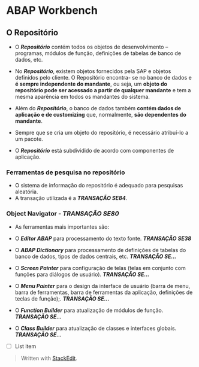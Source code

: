 # ABAP Workbench

## O Repositório

- O ___Repositório___ contém todos os objetos de desenvolvimento – programas, módulos de função, definições de tabelas de banco de dados, etc. 

- No ___Repositório___, existem objetos fornecidos pela SAP e objetos definidos pelo cliente. O Repositório encontra- se no banco de dados e **é sempre independente do mandante**, ou seja, um **objeto do repositório pode ser acessado a partir de qualquer mandante** e tem a mesma aparência em todos os mandantes do sistema.

- Além do ___Repositório___, o banco de dados também **contém dados de aplicação e de customizing** que, normalmente, **são dependentes do mandante**.

- Sempre que se cria um objeto do repositório, é necessário atribuí-lo a um pacote.

- O ___Repositório___ está subdividido de acordo com componentes de aplicação.

### Ferramentas de pesquisa no repositório
- O sistema de informação do repositório é adequado para pesquisas aleatória.
-  A transação utilizada é a ***TRANSAÇÃO SE84***.

### Object Navigator - ***TRANSAÇÃO SE80***

- As ferramentas mais importantes são:

- O ***Editor ABAP*** para processamento do texto fonte. ***TRANSAÇÃO SE38***

- O ***ABAP Dictionary*** para processamento de definições de tabelas do banco de dados, tipos de dados centrais, etc. ***TRANSAÇÃO SE...***

- O ***Screen Painter*** para configuração de telas (telas em conjunto com funções para diálogos de usuário). ***TRANSAÇÃO SE...***

- O ***Menu Painter*** para o design da interface de usuário (barra de menu, barra de ferramentas, barra de ferramentas da aplicação, definições de teclas de função);. ***TRANSAÇÃO SE...***
    
- O ***Function Builder*** para atualização de módulos de função. ***TRANSAÇÃO SE...***

- O ***Class Builder*** para atualização de classes e interfaces globais. ***TRANSAÇÃO SE...***

  

 - [ ] List item

> Written with [StackEdit](https://stackedit.io/).
<!--stackedit_data:
eyJoaXN0b3J5IjpbMTE4MDAwNTc4OSwxMTgwMDA1Nzg5LDExMT
UyNTE0OTAsLTEwNDE2NDQ1OTUsMTcwMTQyOTQzLC0xNDY4OTQx
MjUxLDE2OTAxMTk5MTUsLTQzNjk0NjM5MiwtMTYyODY3MjQ0MC
wtMTgwNjQzNTQ2M119
-->